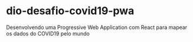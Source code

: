 # dio-desafio-covid19-pwa
Desenvolvendo uma Progressive Web Application com React para mapear os dados do COVID19 pelo mundo
